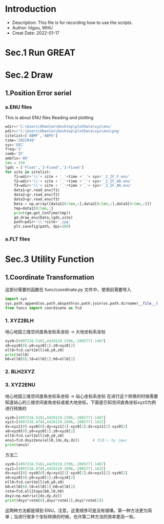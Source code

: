 # Introduction

* Description: This file is for recording how to use the scripts.
* Author: hlgou, WHU
* Creat Date: 2022-01-17

# Sec.1 Run GREAT


# Sec.2 Draw
## 1.Position Error seriel
### a.ENU files
This is about ENU files Reading and plotting
```python
wdir=r'C:\Users\OHanlon\Desktop\plotData\xyz\enu'
pdir=r'C:\Users\OHanlon\Desktop\plotData\xyz\enu\png'
sitelist=['ABMF','ABPO']
time='2022049'
sys='GEC'
freq='2'
comb='IF'
ambfix='AR'
len = 350
lgds = ['Float','2-Fixed','3-Fixed'] 
for site in sitelist:
    f1=wdir+'\\'+ site + '_'+time +'_'+ sys+'_2_IF_F.enu'
    f2=wdir+'\\'+ site + '_'+time +'_'+ sys+'_2_IF_AR.enu'
    f3=wdir+'\\'+ site + '_'+time +'_'+ sys+'_3_IF_AR.enu'
    data1=gr.read_enu(f1)
    data2=gr.read_enu(f2)
    data3=gr.read_enu(f3)
    Data = np.array([data1[0:len,:],data2[0:len,:],data3[0:len,:]])
    tmp=data1[0:len,:]
    print(gm.get_ConTime(tmp))
    gd.draw_enu(Data,lgds,site)
    path=pdir+'\\'+site+'.jpg'
    plt.savefig(path, dpi=300)
```
### a.FLT files

# Sec.3 Utility Function
## 1.Coordinate Transformation
这部分需要的函数在 func/coordinate.py 文件中，使用前需要导入
```python
import sys
sys.path.append(os.path.abspath(os.path.join(os.path.dirname(__file__), '..')))
from funcs import coordinate as fcd
```
### 1. XYZ2BLH
地心地固三维空间直角坐标系坐标 → 大地坐标系坐标
```python
xyz0=[4097216.5161,4429119.2396,-2065771.1467]
x0=xyz0[0];y0=xyz0[1];z0=xyz0[2]
ell0=fcd.cart2ell(x0,y0,z0)
print(ell0)
b0=ell0[0];l0=ell0[1];h0=ell0[2]
```
### 2. BLH2XYZ

### 3. XYZ2ENU
地心地固三维空间直角坐标系坐标 → 站心坐标系坐标
在进行这个转换的时候需要知道站心的三维空间直角坐标或者大地坐标，下面是已知空间直角坐标xyz0为例进行转换的
```python
xyz0=[4097216.5161,4429119.2396,-2065771.1467]
xyz1=[4097216.4745,4429119.2696,-2065771.1622]
dx=xyz1[0]-xyz0[0];dy=xyz1[1]-xyz0[1];dz=xyz1[2]-xyz0[2]
x0=xyz0[0];y0=xyz0[1];z0=xyz0[2]
ell0=fcd.cart2ell(x0,y0,z0)
enu1=fcd.dxyz2enu(ell0,[dx,dy,dz])      # 方法一，by jqwu
print(enu1)
```
方法二
```python
xyz0=[4097216.5161,4429119.2396,-2065771.1467]
xyz1=[4097216.4745,4429119.2696,-2065771.1622]
dx=xyz1[0]-xyz0[0];dy=xyz1[1]-xyz0[1];dz=xyz1[2]-xyz0[2]
x0=xyz0[0];y0=xyz0[1];z0=xyz0[2]
ell0=fcd.cart2ell(x0,y0,z0)
b0=ell0[0];l0=ell0[1];h0=ell0[2]
rotm=fcd.ell2topo(b0,l0,h0)
dxyz=np.matrix([dx,dy,dz])
print(dxyz*rotm[0],dxyz*rotm[1],dxyz*rotm[2])
```
这两种方法都是得到 ENU，注意，这里顺序可是没有错噢。第一种方法更为简单；当进行很多个坐标转换的时候，也许第二种方法的效率更高一些。